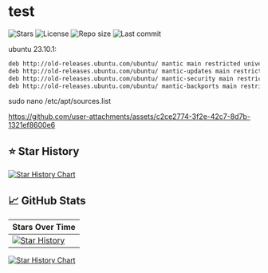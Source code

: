 # test

![Stars](https://img.shields.io/github/stars/ximimoments/katifetch?style=for-the-badge)
![License](https://img.shields.io/github/license/ximimoments/katifetch?style=for-the-badge)
![Repo size](https://img.shields.io/github/repo-size/ximimoments/katifetch?style=for-the-badge)
![Last commit](https://img.shields.io/github/last-commit/ximimoments/katifetch?style=for-the-badge)

ubuntu 23.10.1:

```bash
deb http://old-releases.ubuntu.com/ubuntu/ mantic main restricted universe multiverse
deb http://old-releases.ubuntu.com/ubuntu/ mantic-updates main restricted universe multiverse
deb http://old-releases.ubuntu.com/ubuntu/ mantic-security main restricted universe multiverse
deb http://old-releases.ubuntu.com/ubuntu/ mantic-backports main restricted universe multiverse
```

sudo nano /etc/apt/sources.list



https://github.com/user-attachments/assets/c2ce2774-3f2e-42c7-8d7b-1321ef8600e6

## ⭐ Star History

[![Star History Chart](https://api.star-history.com/svg?repos=ximimoments/katifetch&type=Date)](https://star-history.com/#ximimoments/katifetch&Date)

## 📈 GitHub Stats

| Stars Over Time |
|-----------------|
| [![Star History](https://api.star-history.com/svg?repos=ximimoments/katifetch&type=Date)](https://star-history.com/#ximimoments/katifetch&Date) |

[![Star History Chart](https://api.star-history.com/svg?repos=ximimoments/katifetch,octocat/hello-world&type=Date)](https://star-history.com/#ximimoments/katifetch&Date)
